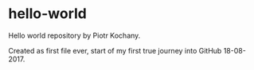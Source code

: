 # hello-world
Hello world repository by Piotr Kochany.


Created as first file ever, start of my first true journey into GitHub 18-08-2017.
